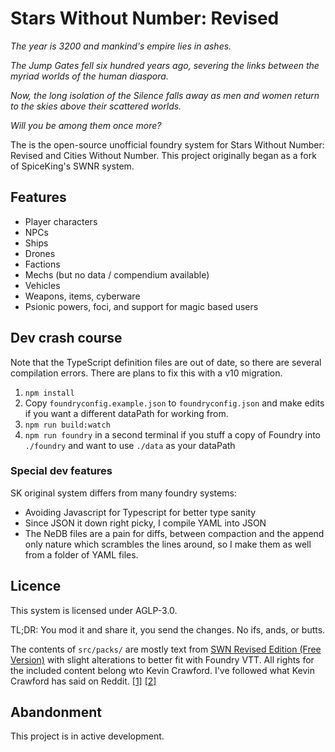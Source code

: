 # Stars Without Number: Revised

_The year is 3200 and mankind's empire lies in ashes._

_The Jump Gates fell six hundred years ago, severing the links between the myriad worlds of the human diaspora._

_Now, the long isolation of the Silence falls away as men and women return to the skies above their scattered worlds._

_Will you be among them once more?_

The is the open-source unofficial foundry system for Stars Without Number: Revised and Cities Without Number.
This project originally began as a fork of SpiceKing's SWNR system.

## Features

* Player characters
* NPCs
* Ships
* Drones
* Factions
* Mechs (but no data / compendium available)
* Vehicles
* Weapons, items, cyberware
* Psionic powers, foci, and support for magic based users

## Dev crash course

Note that the TypeScript definition files are out of date, so there are several compilation errors. There are plans to 
fix this with a v10 migration.

1. `npm install`
2. Copy `foundryconfig.example.json` to `foundryconfig.json` and make edits if you want a different dataPath for working from.
3. `npm run build:watch`
4. `npm run foundry` in a second terminal if you stuff a copy of Foundry into `./foundry` and want to use `./data` as your dataPath

### Special dev features

SK original system differs from many foundry systems:

* Avoiding Javascript for Typescript for better type sanity
* Since JSON it down right picky, I compile YAML into JSON
* The NeDB files are a pain for diffs, between compaction and the append only nature which scrambles the lines around, so I make them as well from a folder of YAML files.

## Licence

This system is licensed under AGLP-3.0.

TL;DR: You mod it and share it, you send the changes. No ifs, ands, or butts.

The contents of `src/packs/` are mostly text from [SWN Revised Edition (Free Version)](https://www.drivethrurpg.com/product/230009/Stars-Without-Number-Revised-Edition-Free-Version) with slight alterations to better fit with Foundry VTT. All rights for the included content belong wto Kevin Crawford. I've followed what Kevin Crawford has said on Reddit. [[1]](https://www.reddit.com/r/SWN/comments/8g9lsp/is_there_a_standing_policy_on_selling_content/dy9vf8q/) [[2]](https://www.reddit.com/r/SWN/comments/cj1b7n/could_someone_explain_how_ogl_works_with_regards/)

## Abandonment

This project is in active development.
